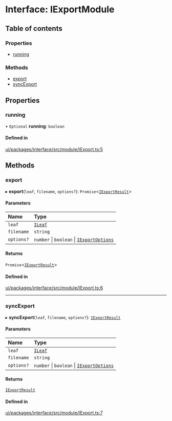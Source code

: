 # Interface: IExportModule

## Table of contents

### Properties

- [running](IExportModule.md#running)

### Methods

- [export](IExportModule.md#export)
- [syncExport](IExportModule.md#syncexport)

## Properties

### running

• `Optional` **running**: `boolean`

#### Defined in

[ui/packages/interface/src/module/IExport.ts:5](https://github.com/leaferjs/leafer-ui/blob/63b7718/packages/interface/src/module/IExport.ts#L5)

## Methods

### export

▸ **export**(`leaf`, `filename`, `options?`): `Promise`<[`IExportResult`](IExportResult.md)\>

#### Parameters

| Name | Type |
| :------ | :------ |
| `leaf` | [`ILeaf`](ILeaf.md) |
| `filename` | `string` |
| `options?` | `number` \| `boolean` \| [`IExportOptions`](IExportOptions.md) |

#### Returns

`Promise`<[`IExportResult`](IExportResult.md)\>

#### Defined in

[ui/packages/interface/src/module/IExport.ts:6](https://github.com/leaferjs/leafer-ui/blob/63b7718/packages/interface/src/module/IExport.ts#L6)

___

### syncExport

▸ **syncExport**(`leaf`, `filename`, `options?`): [`IExportResult`](IExportResult.md)

#### Parameters

| Name | Type |
| :------ | :------ |
| `leaf` | [`ILeaf`](ILeaf.md) |
| `filename` | `string` |
| `options?` | `number` \| `boolean` \| [`IExportOptions`](IExportOptions.md) |

#### Returns

[`IExportResult`](IExportResult.md)

#### Defined in

[ui/packages/interface/src/module/IExport.ts:7](https://github.com/leaferjs/leafer-ui/blob/63b7718/packages/interface/src/module/IExport.ts#L7)
